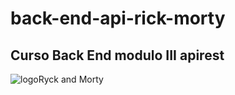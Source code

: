 # back-end-api-rick-morty
## Curso Back End modulo III apirest
![logoRyck and Morty](https://img.elo7.com.br/product/zoom/2AC11BE/placa-decorativa-quadro-anime-rick-and-morty-gh347-placa-decorativa.jpg)
